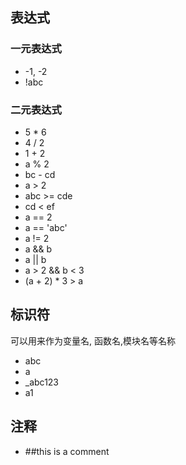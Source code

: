 
## 表达式

### 一元表达式

- -1, -2 
- !abc

### 二元表达式

- 5 * 6
- 4 / 2
- 1 + 2
- a % 2
- bc - cd
- a > 2
- abc >= cde
- cd < ef
- a == 2
- a == 'abc'
- a != 2
- a && b
- a || b
- a > 2 && b < 3
- (a + 2) * 3 > a


## 标识符
可以用来作为变量名, 函数名,模块名等名称
- abc
- a
- _abc123
- a1

## 注释
- ##this is a comment

